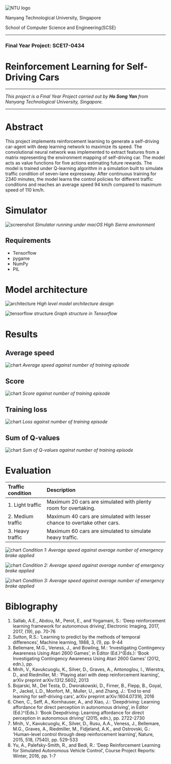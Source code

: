 ![NTU logo](http://www.ntu.edu.sg/home/sachin.mishra/img/logo.png)

Nanyang Technological University, Singapore

School of Computer Science and Engineering(SCSE)
___

### Final Year Project: SCE17-0434
# Reinforcement Learning for Self-Driving Cars
___

*This project is a Final Year Project carried out by **Ho Song Yan** from Nanyang Technological University, Singapore.*

___

# Abstract

This project implements reinforcement learning to generate a self-driving car-agent with deep learning network to maximize its speed. The convolutional neural network was implemented to extract features from a matrix representing the environment mapping of self-driving car. The model acts as value functions for five actions estimating future rewards. The model is trained under Q-learning algorithm in a simulation built to simulate traffic condition of seven-lane expressway. After continuous training for 2340 minutes, the model learns the control policies for different traffic conditions and reaches an average speed 94 km/h compared to maximum speed of 110 km/h.

# Simulator

![screenshot](https://raw.githubusercontent.com/songyanho/Reinforcement-Learning-for-Self-Driving-Cars/master/images/screenshot.png)
*Simulator running under macOS High Sierra environment*

## Requirements
- Tensorflow
- pygame
- NumPy
- PIL

# Model architecture

![architecture](https://raw.githubusercontent.com/songyanho/Reinforcement-Learning-for-Self-Driving-Cars/master/images/network_architecture.png)
*High level model architecture design*

![tensorflow structure](https://raw.githubusercontent.com/songyanho/Reinforcement-Learning-for-Self-Driving-Cars/master/images/graph_structure.png)
*Graph structure in Tensorflow*

# Results

## Average speed

![chart](https://raw.githubusercontent.com/songyanho/Reinforcement-Learning-for-Self-Driving-Cars/master/images/average_speed_training.png)
*Average speed against number of training episode*

## Score

![chart](https://raw.githubusercontent.com/songyanho/Reinforcement-Learning-for-Self-Driving-Cars/master/images/score_training.png)
*Score against number of training episode*

## Training loss

![chart](https://raw.githubusercontent.com/songyanho/Reinforcement-Learning-for-Self-Driving-Cars/master/images/loss_training.png)
*Loss against number of training episode*

## Sum of Q-values

![chart](https://raw.githubusercontent.com/songyanho/Reinforcement-Learning-for-Self-Driving-Cars/master/images/sum_of_q_values_training.png)
*Sum of Q-values against number of training episode*

# Evaluation

| Traffic condition | Description |
|:--|:---|
|1. Light traffic|Maximum 20 cars are simulated with plenty room for overtaking.|
|2. Medium traffic|Maximum 40 cars are simulated with lesser chance to overtake other cars.|
|3. Heavy traffic|Maximum 60 cars are simulated to simulate heavy traffic. |

![chart](https://raw.githubusercontent.com/songyanho/Reinforcement-Learning-for-Self-Driving-Cars/master/images/speed_brake_test.png)
*Condition 1: Average speed against average number of emergency brake applied*

![chart](https://raw.githubusercontent.com/songyanho/Reinforcement-Learning-for-Self-Driving-Cars/master/images/speed_brake_test_2.png)
*Condition 2: Average speed against average number of emergency brake applied*

![chart](https://raw.githubusercontent.com/songyanho/Reinforcement-Learning-for-Self-Driving-Cars/master/images/speed_brake_test_3.png)
*Condition 3: Average speed against average number of emergency brake applied*

# Biblography

1.	Sallab, A.E., Abdou, M., Perot, E., and Yogamani, S.: ‘Deep reinforcement learning framework for autonomous driving’, Electronic Imaging, 2017, 2017, (19), pp. 70-76
2.	Sutton, R.S.: ‘Learning to predict by the methods of temporal differences’, Machine learning, 1988, 3, (1), pp. 9-44
3.	Bellemare, M.G., Veness, J., and Bowling, M.: ‘Investigating Contingency Awareness Using Atari 2600 Games’, in Editor (Ed.)^(Eds.): ‘Book Investigating Contingency Awareness Using Atari 2600 Games’ (2012, edn.), pp. 
4.	Mnih, V., Kavukcuoglu, K., Silver, D., Graves, A., Antonoglou, I., Wierstra, D., and Riedmiller, M.: ‘Playing atari with deep reinforcement learning’, arXiv preprint arXiv:1312.5602, 2013
5.	Bojarski, M., Del Testa, D., Dworakowski, D., Firner, B., Flepp, B., Goyal, P., Jackel, L.D., Monfort, M., Muller, U., and Zhang, J.: ‘End to end learning for self-driving cars’, arXiv preprint arXiv:1604.07316, 2016
6.	Chen, C., Seff, A., Kornhauser, A., and Xiao, J.: ‘Deepdriving: Learning affordance for direct perception in autonomous driving’, in Editor (Ed.)^(Eds.): ‘Book Deepdriving: Learning affordance for direct perception in autonomous driving’ (2015, edn.), pp. 2722-2730
7.	Mnih, V., Kavukcuoglu, K., Silver, D., Rusu, A.A., Veness, J., Bellemare, M.G., Graves, A., Riedmiller, M., Fidjeland, A.K., and Ostrovski, G.: ‘Human-level control through deep reinforcement learning’, Nature, 2015, 518, (7540), pp. 529-533
8.	Yu, A., Palefsky-Smith, R., and Bedi, R.: ‘Deep Reinforcement Learning for Simulated Autonomous Vehicle Control’, Course Project Reports: Winter, 2016, pp. 1-7


